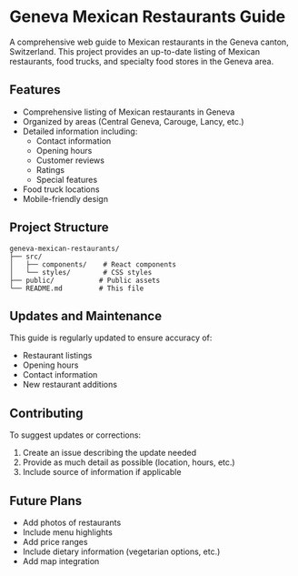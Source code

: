# Geneva Mexican Restaurants Guide

A comprehensive web guide to Mexican restaurants in the Geneva canton, Switzerland. This project provides an up-to-date listing of Mexican restaurants, food trucks, and specialty food stores in the Geneva area.

## Features

- Comprehensive listing of Mexican restaurants in Geneva
- Organized by areas (Central Geneva, Carouge, Lancy, etc.)
- Detailed information including:
  - Contact information
  - Opening hours
  - Customer reviews
  - Ratings
  - Special features
- Food truck locations
- Mobile-friendly design

## Project Structure

```
geneva-mexican-restaurants/
├── src/
│   ├── components/    # React components
│   └── styles/        # CSS styles
├── public/           # Public assets
└── README.md         # This file
```

## Updates and Maintenance

This guide is regularly updated to ensure accuracy of:
- Restaurant listings
- Opening hours
- Contact information
- New restaurant additions

## Contributing

To suggest updates or corrections:
1. Create an issue describing the update needed
2. Provide as much detail as possible (location, hours, etc.)
3. Include source of information if applicable

## Future Plans

- Add photos of restaurants
- Include menu highlights
- Add price ranges
- Include dietary information (vegetarian options, etc.)
- Add map integration